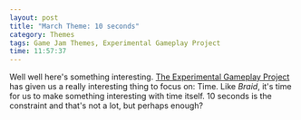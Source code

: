 ```yaml
---
layout: post
title: "March Theme: 10 seconds"
category: Themes
tags: Game Jam Themes, Experimental Gameplay Project
time: 11:57:37
---
```

Well well here's something interesting. [The Experimental Gameplay Project](http://experimentalgameplay.com/blog/) has given us a really interesting thing to focus on: Time. Like *Braid*, it's time for us to make something interesting with time itself. 10 seconds is the constraint and that's not a lot, but perhaps enough?

